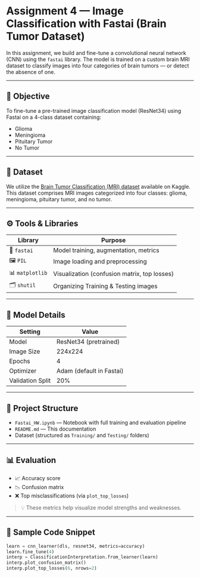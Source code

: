 # Assignment 4 — Image Classification with Fastai (Brain Tumor Dataset)

In this assignment, we build and fine-tune a convolutional neural network (CNN) using the `fastai` library. The model is trained on a custom brain MRI dataset to classify images into four categories of brain tumors — or detect the absence of one.

---

## 🧠 Objective

To fine-tune a pre-trained image classification model (ResNet34) using Fastai on a 4-class dataset containing:
- Glioma
- Meningioma
- Pituitary Tumor
- No Tumor

---

## 📂 Dataset

We utilize the [Brain Tumor Classification (MRI) dataset](https://www.kaggle.com/datasets/sartajbhuvaji/brain-tumor-classification-mri) available on Kaggle. This dataset comprises MRI images categorized into four classes: glioma, meningioma, pituitary tumor, and no tumor.

---

## ⚙️ Tools & Libraries

| Library       | Purpose                            |
|---------------|------------------------------------|
| 🧠 `fastai`    | Model training, augmentation, metrics |
| 🖼️ `PIL`        | Image loading and preprocessing   |
| 📊 `matplotlib`| Visualization (confusion matrix, top losses) |
| 🗂️ `shutil`     | Organizing Training & Testing images |

---

## 🧪 Model Details

| Setting       | Value               |
|---------------|---------------------|
| Model         | ResNet34 (pretrained) |
| Image Size    | 224x224              |
| Epochs        | 4                    |
| Optimizer     | Adam (default in Fastai) |
| Validation Split | 20%               |

---

## 📂 Project Structure

- `Fastai_HW.ipynb` — Notebook with full training and evaluation pipeline
- `README.md` — This documentation
- Dataset (structured as `Training/` and `Testing/` folders)

---

## 📊 Evaluation

- 📈 Accuracy score
- 📉 Confusion matrix
- ❌ Top misclassifications (via `plot_top_losses`)

> 💡 These metrics help visualize model strengths and weaknesses.

---

## 🧪 Sample Code Snippet

```python
learn = cnn_learner(dls, resnet34, metrics=accuracy)
learn.fine_tune(4)
interp = ClassificationInterpretation.from_learner(learn)
interp.plot_confusion_matrix()
interp.plot_top_losses(6, nrows=2)
